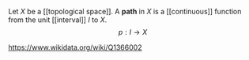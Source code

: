 Let $X$ be a [[topological space]]. A **path** in $X$ is a [[continuous]] function from the unit [[interval]] $I$ to $X$. $$p: I\to X$$

https://www.wikidata.org/wiki/Q1366002